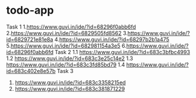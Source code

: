 # todo-app
Task 1
1.https://www.guvi.in/ide/?id=68296f0abb6fd
2.https://www.guvi.in/ide/?id=6829505fd8562
3.https://www.guvi.in/ide/?id=6829721e81e8a
4.https://www.guvi.in/ide/?id=68297b2b1a475
5.https://www.guvi.in/ide/?id=682981154a3e5
6.https://www.guvi.in/ide/?id=68296f0abb6fd
Task 2
1.1 https://www.guvi.in/ide/?id=683c3bfbc4993
1.2 https://www.guvi.in/ide/?id=683c3e25c14e2
1.3 https://www.guvi.in/ide/?id=683c3fd85bd79
1.4 https://www.guvi.in/ide/?id=683c402e8e57b
Task 3
1. https://www.guvi.in/ide/?id=683c3358215ed
2. https://www.guvi.in/ide/?id=683c381871229
